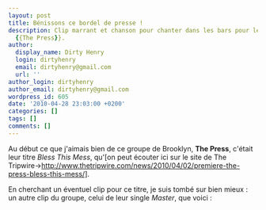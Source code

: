 ```yaml
---
layout: post
title: Bénissons ce bordel de presse !
description: Clip marrant et chanson pour chanter dans les bars pour le groupe new-yorkais
  {{The Press}}.
author:
  display_name: Dirty Henry
  login: dirtyhenry
  email: dirtyhenry@gmail.com
  url: ''
author_login: dirtyhenry
author_email: dirtyhenry@gmail.com
wordpress_id: 605
date: '2010-04-28 23:03:00 +0200'
categories: []
tags: []
comments: []
---
```

Au début ce que j'aimais bien de ce groupe de Brooklyn, __The Press__, c'était leur titre *Bless This Mess*, qu'[on peut écouter ici sur le site de The Tripwire->http://www.thetripwire.com/news/2010/04/02/premiere-the-press-bless-this-mess/].

En cherchant un éventuel clip pour ce titre, je suis tombé sur bien mieux : un autre clip du groupe, celui de leur single *Master*, que voici : 

<object width="500" height="300"><param name="movie" value="http://www.youtube.com/v/k0pI2vIa-Uk&hl=fr_FR&fs=1&"></param><param name="allowFullScreen" value="true"></param><param name="allowscriptaccess" value="always"></param><embed src="http://www.youtube.com/v/k0pI2vIa-Uk&hl=fr_FR&fs=1&" type="application/x-shockwave-flash" allowscriptaccess="always" allowfullscreen="true" width="500" height="300"></embed></object>

